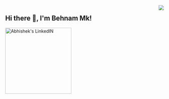 <img align="right" src="https://visitor-badge.laobi.icu/badge?page_id=behnammohammadkhani">
<h2> Hi there 👋, I'm Behnam Mk! </h2>



<!-- <span><p align="left"> <img src="https://github-readme-stackoverflow.vercel.app/?userID=10645772&theme=dark" alt="abhisheknaiidu" /></span> -->
<!-- <p align="right"> <img src="https://github-readme-stats.vercel.app/api?username=abhisheknaiidu&show_icons=true&theme=gotham" alt="abhisheknaiidu" /> -->


<!-- <a href="https://www.youtube.com/channel/UCL8phVd_Z6vSqDZIuTmwFLg/featured">
  <img align="left" alt="Abhishek's Youtube" src="https://github-readme-stackoverflow.vercel.app/?userID=10645772&theme=dark" />
</a> -->


<a href="https://github.com/behnammohammadkhani">
  <img align="center" alt="Abhishek's LinkedIN" width="210px" src="https://github.com/abhisheknaiidu/abhisheknaiidu/blob/master/code.gif?raw=true" />
</a>






